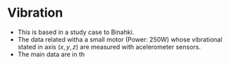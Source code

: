 # Vibration
- This is based in a study case to Binahki. 
- The data related witha a small motor (Power: 250W) whose vibrational stated in axis $(x,y,z)$ are measured with acelerometer sensors.
- The main data are in th
